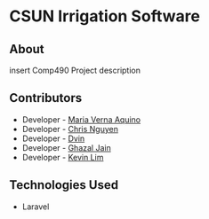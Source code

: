 # CSUN Irrigation Software

## About
insert Comp490 Project description

## Contributors
* Developer - [Maria Verna Aquino](https://github.com/mra88897)
* Developer - [Chris Nguyen](https://github.com/ilovecrt)
* Developer - [Dvin ](https://github.com/DBadalzadehCSUN)
* Developer - [Ghazal Jain](https://github.com/GhazalJain)
* Developer - [Kevin Lim](https://github.com)

## Technologies Used
- Laravel
